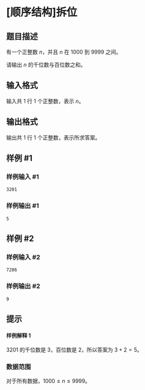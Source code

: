 # [顺序结构]拆位

## 题目描述

有一个正整数 $n$，并且 $n$ 在 $1000$ 到 $9999$ 之间。

请输出 $n$ 的千位数与百位数之和。

## 输入格式

输入共 $1$ 行 $1$ 个正整数，表示 $n$。

## 输出格式

输出共 $1$ 行 $1$ 个正整数，表示所求答案。

## 样例 #1

### 样例输入 #1

```
3201
```

### 样例输出 #1

```
5
```

## 样例 #2

### 样例输入 #2

```
7286
```

### 样例输出 #2

```
9
```

## 提示

#### 样例解释 1

$3201$ 的千位数是 $3$，百位数是 $2$，所以答案为 $3+2=5$。

### 数据范围

对于所有数据，$1000\leq n\leq 9999$。